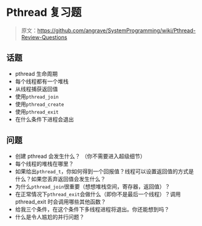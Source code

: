# Pthread 复习题

> 原文：<https://github.com/angrave/SystemProgramming/wiki/Pthread-Review-Questions>

## 话题

*   pthread 生命周期
*   每个线程都有一个堆栈
*   从线程捕获返回值
*   使用`pthread_join`
*   使用`pthread_create`
*   使用`pthread_exit`
*   在什么条件下进程会退出

## 问题

*   创建 pthread 会发生什么？ （你不需要进入超级细节）
*   每个线程的堆栈在哪里？
*   如果给出`pthread_t`，你如何得到一个回报值？线程可以设置返回值的方式是什么？如果您丢弃返回值会发生什么？
*   为什么`pthread_join`很重要（想想堆栈空间，寄存器，返回值）？
*   在正常情况下`pthread_exit`会做什么（即你不是最后一个线程）？调用 pthread_exit 时会调用哪些其他函数？
*   给我三个条件，在这个条件下多线程进程将退出。你还能想到吗？
*   什么是令人尴尬的并行问题？